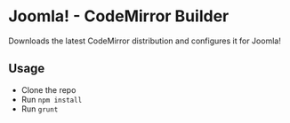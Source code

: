 # Joomla! - CodeMirror Builder

Downloads the latest CodeMirror distribution and configures it for Joomla!

## Usage

- Clone the repo
- Run `npm install`
- Run `grunt`

